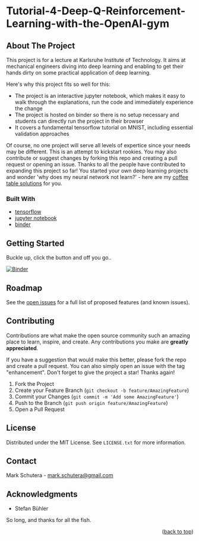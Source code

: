 # Tutorial-4-Deep-Q-Reinforcement-Learning-with-the-OpenAI-gym

<div id="top"></div>


<!-- ABOUT THE PROJECT -->
## About The Project

This project is for a lecture at Karlsruhe Institute of Technology. It aims at mechanical engineers diving into deep learning and enabling to get their hands dirty on some practical application of deep learning.

Here's why this project fits so well for this:
* The project is an interactive jupyter notebook, which makes it easy to walk through the explanations, run the code and immediately experience the change
* The project is hosted on binder so there is no setup necessary and students can directly run the project in their browser
* It covers a fundamental tensorflow tutorial on MNIST, including essential validation approaches

Of course, no one project will serve all levels of expertice since your needs may be different. This is an attempt to kickstart rookies. You may also contribute or suggest changes by forking this repo and creating a pull request or opening an issue. Thanks to all the people have contributed to expanding this project so far! You started your own deep learning projects and wonder 'why does my neural network not learn?' - here are my [coffee table solutions](https://www.amazon.de/dp/B09QRGWWZP) for you.


### Built With

* [tensorflow](https://tensorflow.org/)
* [jupyter notebook](https://jupyter.org/)
* [binder](https://mybinder.org/)



<!-- GETTING STARTED -->
## Getting Started

Buckle up, click the button and off you go..


[![Binder](https://mybinder.org/badge_logo.svg)](https://mybinder.org/v2/gh/schutera/DeepDive/HEAD?filepath=%2FDeepDive.ipynb)


<!-- ROADMAP -->
## Roadmap

See the [open issues](https://github.com/othneildrew/Best-README-Template/issues) for a full list of proposed features (and known issues).



<!-- CONTRIBUTING -->
## Contributing

Contributions are what make the open source community such an amazing place to learn, inspire, and create. Any contributions you make are **greatly appreciated**.

If you have a suggestion that would make this better, please fork the repo and create a pull request. You can also simply open an issue with the tag "enhancement".
Don't forget to give the project a star! Thanks again!

1. Fork the Project
2. Create your Feature Branch (`git checkout -b feature/AmazingFeature`)
3. Commit your Changes (`git commit -m 'Add some AmazingFeature'`)
4. Push to the Branch (`git push origin feature/AmazingFeature`)
5. Open a Pull Request



<!-- LICENSE -->
## License

Distributed under the MIT License. See `LICENSE.txt` for more information.




<!-- CONTACT -->
## Contact

Mark Schutera - mark.schutera@gmail.com




<!-- ACKNOWLEDGMENTS -->
## Acknowledgments
- Stefan Bühler

So long, and thanks for all the fish.

<p align="right">(<a href="#top">back to top</a>)</p>
